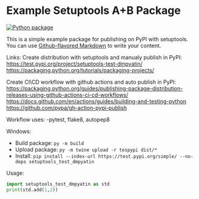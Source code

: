 # Example Setuptools A+B Package
[![Python package](https://github.com/dmpyatin/setuptools_test/actions/workflows/workflow.yml/badge.svg)](https://github.com/dmpyatin/setuptools_test/actions/workflows/workflow.yml)

This is a simple example package for publishing on PyPl with setuptools. You can use
[Github-flavored Markdown](https://guides.github.com/features/mastering-markdown/) to write your content.

Links:
Create distribution with setuptools and manualy publish in PyPI:
https://test.pypi.org/project/setuptools-test-dmpyatin/
https://packaging.python.org/tutorials/packaging-projects/

Create CI\CD workflow with github actions and auto publish in PyPI: 
https://packaging.python.org/guides/publishing-package-distribution-releases-using-github-actions-ci-cd-workflows/
https://docs.github.com/en/actions/guides/building-and-testing-python
https://github.com/pypa/gh-action-pypi-publish

Workflow uses:
-pytest, flake8, autopep8

Windows:
 * Build package: `py -m build`
 * Upload package: `py -m twine upload -r tespypi dist/*`
 * Install: `pip install --index-url https://test.pypi.org/simple/ --no-deps setuptools_test_dmpyatin`

Usage:
```python
import setuptools_test_dmpyatin as std 
print(std.add(1,2))
```